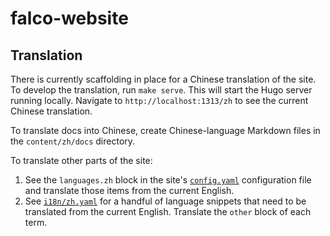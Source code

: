 # falco-website

## Translation

There is currently scaffolding in place for a Chinese translation of the site. To develop the translation, run `make serve`. This will start the Hugo server running locally. Navigate to `http://localhost:1313/zh` to see the current Chinese translation.

To translate docs into Chinese, create Chinese-language Markdown files in the `content/zh/docs` directory.

To translate other parts of the site:

1. See the `languages.zh` block in the site's [`config.yaml`](./config.yaml) configuration file and translate those items from the current English.
1. See [`i18n/zh.yaml`](./i18n/zh.yaml) for a handful of language snippets that need to be translated from the current English. Translate the `other` block of each term.
